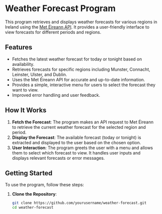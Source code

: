 # Weather Forecast Program

This program retrieves and displays weather forecasts for various regions in Ireland using the [Met Éireann API](https://www.met.ie/Open_Data/json/National.json). It provides a user-friendly interface to view forecasts for different periods and regions.

## Features

- Fetches the latest weather forecast for today or tonight based on availability.
- Retrieves forecasts for specific regions including Munster, Connacht, Leinster, Ulster, and Dublin.
- Uses the Met Éireann API for accurate and up-to-date information.
- Provides a simple, interactive menu for users to select the forecast they want to view.
- Improved error handling and user feedback.

## How It Works

1. **Fetch the Forecast**: The program makes an API request to Met Éireann to retrieve the current weather forecast for the selected region and period.
2. **Display the Forecast**: The available forecast (today or tonight) is extracted and displayed to the user based on the chosen option.
3. **User Interaction**: The program greets the user with a menu and allows them to select which forecast to view. It handles user inputs and displays relevant forecasts or error messages.

## Getting Started

To use the program, follow these steps:

1. **Clone the Repository**:
   ```bash
   git clone https://github.com/yourusername/weather-forecast.git
   cd weather-forecast
